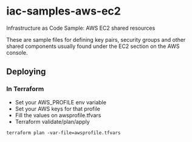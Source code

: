# iac-samples-aws-ec2
Infrastructure as Code Sample: AWS EC2 shared resources

These are sample files for defining key pairs, security groups and other shared components usually found under the EC2 section on the AWS console.

## Deploying
### In Terraform
* Set your AWS_PROFILE env variable
* Set your AWS keys for that profile
* Fill the values on awsprofile.tfvars
* Terraform validate/plan/apply
```
terraform plan -var-file=awsprofile.tfvars
```
